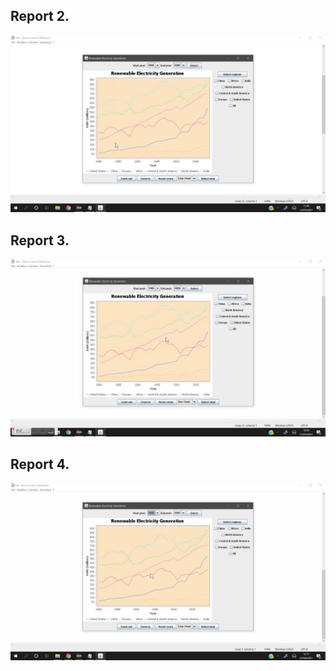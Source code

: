 ## Report 2.

![Alt Text](https://github.com/biontix/DataVisualizationClass/blob/main/DvExercise4/DV.gif)

## Report 3.

![Alt Text](https://github.com/biontix/DataVisualizationClass/blob/main/DvExercise4/DV2.gif)

## Report 4.

![Alt Text](https://github.com/biontix/DataVisualizationClass/blob/main/DvExercise4/DV3.gif)
